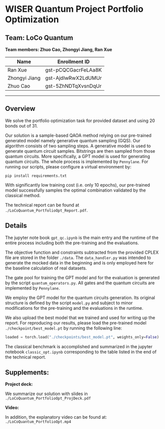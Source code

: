 # WISER Quantum Project Portfolio Optimization

## Team: LoCo Quantum

**Team members: Zhuo Cao, Zhongyi Jiang, Ran Xue**

| Name          | Enrollment ID       |
| ------------- | ------------------- |
| Ran Xue       | gst-pCQCGacrFeLAa8K |
| Zhongyi Jiang | gst-AjdIwRwX2LdUMUr |
| Zhuo Cao      | gst-5ZhNDTqXvsnDqUr |
---

## Overview

We solve the portfolio optimization task for provided dataset and using 20 bonds out of 31. 

Our solution is a sample-based QAOA method relying on our pre-trained generated model namely generative quantum sampling (GQS). Our algorithm consists of two sampling steps. A generative model is used to generate quantum circuit samples. Bitstrings are then sampled from those quantum circuits. More specifically, a GPT model is used for generating quantum circuits. The whole process is implemented by `Pennylane`. For running our scripts, please configure a virtual environment by:

```
pip install requirements.txt
```

With significantly low training cost (i.e. only 10 epochs), our pre-trained model successfully samples the optimal combination validated by the classical method. 

The technical report can be found at `./LoCoQuantum_PortfolioOpt_Report.pdf`. 

## Details

The jupyter note book `gpt_qc.ipynb` is the main entry and the runtime of the entire process including both the pre-training and the evaluations.

The objective function and constraints subtracted from the provided CPLEX file are stored in the folder `./data`. The `data_handler.py` was intended to generate the mocked data in the beginning and is only employed here for the baseline calculation of real datasets.

The gate pool for training the GPT model and for the evaluation is generated by the script `quantum_operators.py`. All gates and the quantum circuits are implemented by `Pennylane`.

We employ the GPT model for the quantum circuits generation. Its original structure is defined by the script `model.py` and subject to minor modifications for the pre-training and the evaluations in the runtime.

We also upload the best model that we trained and used for writing up the report. For reproducing our results, please load the pre-trained model `./checkpoint/best_model.pt` by running the following line:

```python
loaded = torch.load("./checkpoints/best_model.pt", weights_only=False)
```

The classical benchmark is accomplished and summarized in the jupyter notebook `classic_opt.ipynb` corresponding to the table listed in the end of the technical report.

## Supplements:

**Project deck:**

We summarize our solution with slides in
`./LoCoQuantum_PortfolioOpt_ProjDeck.pdf`

**Video:**

In addition, the explanatory video can be found at:
`./LoCoQuantum_PortfolioOpt.mp4`



